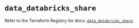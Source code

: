 # `data_databricks_share`

Refer to the Terraform Registry for docs: [`data_databricks_share`](https://registry.terraform.io/providers/databricks/databricks/1.48.3/docs/data-sources/share).

